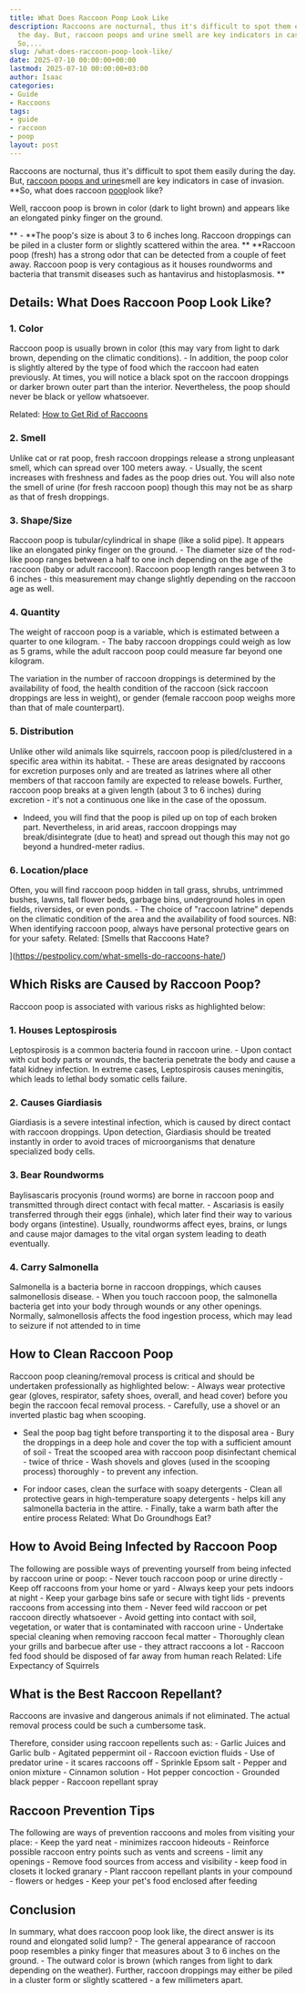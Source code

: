 ```yaml
---
title: What Does Raccoon Poop Look Like
description: Raccoons are nocturnal, thus it's difficult to spot them easily during
  the day. But, raccoon poops and urine smell are key indicators in case of invasion.
  So,...
slug: /what-does-raccoon-poop-look-like/
date: 2025-07-10 00:00:00+00:00
lastmod: 2025-07-10 00:00:00+03:00
author: Isaac
categories:
- Guide
- Raccoons
tags:
- guide
- raccoon
- poop
layout: post
---
```

Raccoons are nocturnal, thus it's difficult to spot them easily during the day. But, [raccoon poops and urine](https://pestpolicy.com/parasites/baylisascaris/resources/raccoonlatrines.pdf)smell are key indicators in case of invasion. **So, what does raccoon [poop](https://pestpolicy.com/what-does-lizard-poop-look-like/)look like?

Well, raccoon poop is brown in color (dark to light brown) and appears like an elongated pinky finger on the ground.

** - **The poop's size is about 3 to 6 inches long. Raccoon droppings can be piled in a cluster form or slightly scattered within the area. ** **Raccoon poop (fresh) has a strong odor that can be detected from a couple of feet away. Raccoon poop is very contagious as it houses roundworms and bacteria that transmit diseases such as hantavirus and histoplasmosis. **

##  Details: What Does Raccoon Poop Look Like?

###  1. Color

Raccoon poop is usually brown in color (this may vary from light to dark brown, depending on the climatic conditions). - In addition, the poop color is slightly altered by the type of food which the raccoon had eaten previously. At times, you will notice a black spot on the raccoon droppings or darker brown outer part than the interior. Nevertheless, the poop should never be black or yellow whatsoever.

Related: [How to Get Rid of Raccoons](https://pestpolicy.com/how-to-get-rid-of-raccoons/)

###  2. Smell

Unlike cat or rat poop, fresh raccoon droppings release a strong unpleasant smell, which can spread over 100 meters away. - Usually, the scent increases with freshness and fades as the poop dries out. You will also note the smell of urine (for fresh raccoon poop) though this may not be as sharp as that of fresh droppings.

###  3. Shape/Size

Raccoon poop is tubular/cylindrical in shape (like a solid pipe). It appears like an elongated pinky finger on the ground. - The diameter size of the rod-like poop ranges between a half to one inch depending on the age of the raccoon (baby or adult raccoon). Raccoon poop length ranges between 3 to 6 inches - this measurement may change slightly depending on the raccoon age as well.

###  4. Quantity

The weight of raccoon poop is a variable, which is estimated between a quarter to one kilogram. - The baby raccoon droppings could weigh as low as 5 grams, while the adult raccoon poop could measure far beyond one kilogram.

The variation in the number of raccoon droppings is determined by the availability of food, the health condition of the raccoon (sick raccoon droppings are less in weight), or gender (female raccoon poop weighs more than that of male counterpart).

###  5. Distribution

Unlike other wild animals like squirrels, raccoon poop is piled/clustered in a specific area within its habitat. - These are areas designated by raccoons for excretion purposes only and are treated as latrines where all other members of that raccoon family are expected to release bowels. Further, raccoon poop breaks at a given length (about 3 to 6 inches) during excretion - it's not a continuous one like in the case of the opossum.

- Indeed, you will find that the poop is piled up on top of each broken part. Nevertheless, in arid areas, raccoon droppings may break/disintegrate (due to heat) and spread out though this may not go beyond a hundred-meter radius.

###  6. Location/place

Often, you will find raccoon poop hidden in tall grass, shrubs, untrimmed bushes, lawns, tall flower beds, garbage bins, underground holes in open fields, riversides, or even ponds. - The choice of "raccoon latrine" depends on the climatic condition of the area and the availability of food sources. NB: When identifying raccoon poop, always have personal protective gears on for your safety. Related: [Smells that Raccoons Hate?

](https://pestpolicy.com/what-smells-do-raccoons-hate/)

##  Which Risks are Caused by Raccoon Poop?

Raccoon poop is associated with various risks as highlighted below:

###  1. Houses Leptospirosis

Leptospirosis is a common bacteria found in raccoon urine. - Upon contact with cut body parts or wounds, the bacteria penetrate the body and cause a fatal kidney infection. In extreme cases, Leptospirosis causes meningitis, which leads to lethal body somatic cells failure.

###  2. Causes Giardiasis

Giardiasis is a severe intestinal infection, which is caused by direct contact with raccoon droppings. Upon detection, Giardiasis should be treated instantly in order to avoid traces of microorganisms that denature specialized body cells.

###  3. Bear Roundworms

Baylisascaris procyonis (round worms) are borne in raccoon poop and transmitted through direct contact with fecal matter. - Ascariasis is easily transferred through their eggs (inhale), which later find their way to various body organs (intestine). Usually, roundworms affect eyes, brains, or lungs and cause major damages to the vital organ system leading to death eventually.

###  4. Carry Salmonella

Salmonella is a bacteria borne in raccoon droppings, which causes salmonellosis disease. - When you touch raccoon poop, the salmonella bacteria get into your body through wounds or any other openings. Normally, salmonellosis affects the food ingestion process, which may lead to seizure if not attended to in time

##  How to Clean Raccoon Poop

Raccoon poop cleaning/removal process is critical and should be undertaken professionally as highlighted below: - Always wear protective gear (gloves, respirator, safety shoes, overall, and head cover) before you begin the raccoon fecal removal process. - Carefully, use a shovel or an inverted plastic bag when scooping.

- Seal the poop bag tight before transporting it to the disposal area - Bury the droppings in a deep hole and cover the top with a sufficient amount of soil - Treat the scooped area with raccoon poop disinfectant chemical - twice of thrice - Wash shovels and gloves (used in the scooping process) thoroughly - to prevent any infection.

- For indoor cases, clean the surface with soapy detergents - Clean all protective gears in high-temperature soapy detergents - helps kill any salmonella bacteria in the attire. - Finally, take a warm bath after the entire process Related: What Do Groundhogs Eat?

##  How to Avoid Being Infected by Raccoon Poop

The following are possible ways of preventing yourself from being infected by raccoon urine or poop: - Never touch raccoon poop or urine directly - Keep off raccoons from your home or yard - Always keep your pets indoors at night - Keep your garbage bins safe or secure with tight lids - prevents raccoons from accessing into them - Never feed wild raccoon or pet raccoon directly whatsoever - Avoid getting into contact with soil, vegetation, or water that is contaminated with raccoon urine - Undertake special cleaning when removing raccoon fecal matter - Thoroughly clean your grills and barbecue after use - they attract raccoons a lot - Raccoon fed food should be disposed of far away from human reach Related: Life Expectancy of Squirrels

##  What is the Best Raccoon Repellant?

Raccoons are invasive and dangerous animals if not eliminated. The actual removal process could be such a cumbersome task.

Therefore, consider using raccoon repellents such as: - Garlic Juices and Garlic bulb - Agitated peppermint oil - Raccoon eviction fluids - Use of predator urine - it scares raccoons off - Sprinkle Epsom salt - Pepper and onion mixture - Cinnamon solution - Hot pepper concoction - Grounded black pepper - Raccoon repellant spray

##  Raccoon Prevention Tips

The following are ways of prevention raccoons and moles from visiting your place: - Keep the yard neat - minimizes raccoon hideouts - Reinforce possible raccoon entry points such as vents and screens - limit any openings - Remove food sources from access and visibility - keep food in closets it locked granary - Plant raccoon repellant plants in your compound - flowers or hedges - Keep your pet's food enclosed after feeding

##  Conclusion

In summary, what does raccoon poop look like, the direct answer is its round and elongated solid lump? - The general appearance of raccoon poop resembles a pinky finger that measures about 3 to 6 inches on the ground. - The outward color is brown (which ranges from light to dark depending on the weather). Further, raccoon droppings may either be piled in a cluster form or slightly scattered - a few millimeters apart.